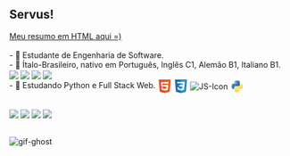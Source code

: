 ## Servus!

<div>
  <a href="https://ghfdm.github.io/meuresumo/">Meu resumo em HTML aqui =)<a/>
</div>
     <br />
<div style="display: inline-block; gap: 10px;">
  - 👻 Estudante de Engenharia de Software.
</div>
<div style="display: inline-block; gap: 10px;">
  - 👻 Ítalo-Brasileiro, nativo em Português, Inglês C1, Alemão B1, Italiano B1.
  <img src="https://hatscripts.github.io/circle-flags/flags/br.svg" width="25" style="vertical-align: middle;">
  <img src="https://hatscripts.github.io/circle-flags/flags/it.svg" width="25" style="vertical-align: middle;">
  <img src="https://hatscripts.github.io/circle-flags/flags/de.svg" width="25" style="vertical-align: middle;">
  <img src="https://hatscripts.github.io/circle-flags/flags/us.svg" width="25" style="vertical-align: middle;">
</div>

<div style="display: inline-block;">
  - 👻 Estudando Python e Full Stack Web.
  <img align="center" alt="Ghost-HTML" height="25" width="25" src="https://raw.githubusercontent.com/devicons/devicon/master/icons/html5/html5-original.svg" style="vertical-align: middle;">
  <img align="center" alt="Ghost-CSS" height="25" width="25" src="https://raw.githubusercontent.com/devicons/devicon/master/icons/css3/css3-original.svg" style="vertical-align: middle;">
  <img align="center" alt="JS-Icon" height="25" width="25" src="https://cdn.jsdelivr.net/gh/devicons/devicon@latest/icons/javascript/javascript-original.svg" style="vertical-align: middle;" />
  <img align="center" alt="Ghost-Python" height="25" width="25" src="https://raw.githubusercontent.com/devicons/devicon/master/icons/python/python-original.svg" style="vertical-align: middle;">
</div>

##

<div>
  <a href="https://www.instagram.com/gusfidriszwski" target="_blank"><img src="https://img.shields.io/badge/-Instagram-%23E4405F?style=for-the-badge&logo=instagram&logoColor=white" target="_blank"></a>
 	<a href="https://www.twitch.tv/ghostmagisch" target="_blank"><img src="https://img.shields.io/badge/Twitch-9146FF?style=for-the-badge&logo=twitch&logoColor=white" target="_blank"></a>
  <a href = "mailto:gustavofdem@gmail.com"><img src="https://img.shields.io/badge/-Gmail-%23333?style=for-the-badge&logo=gmail&logoColor=white" target="_blank"></a>
  <a href="https://www.linkedin.com/in/gustavofidriszwski" target="_blank"><img src="https://img.shields.io/badge/-LinkedIn-%230077B5?style=for-the-badge&logo=linkedin&logoColor=white" target="_blank"></a> 
</div>

##

<div align="left">
  <img src="https://media0.giphy.com/media/v1.Y2lkPTc5MGI3NjExY25tMHI0cWxtaHdnb2lycWZzYzAyeWZzaGl4bnRsYmtocnFwcDN3OCZlcD12MV9pbnRlcm5hbF9naWZfYnlfaWQmY3Q9Zw/YARUMKaGd8cRG/giphy.gif" alt="gif-ghost" width="300" />
</div>
